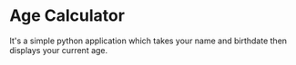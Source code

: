 # Age Calculator
It's a simple python application which takes your name and birthdate then displays your current age.
